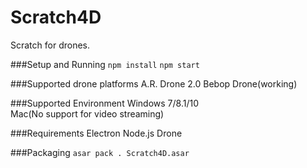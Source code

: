 # Scratch4D
Scratch for drones.

###Setup and Running
```npm install```
```npm start```

###Supported drone platforms
A.R. Drone 2.0
Bebop Drone(working)

###Supported Environment
Windows 7/8.1/10  
Mac(No support for video streaming)

###Requirements
Electron
Node.js
Drone  


###Packaging
```asar pack . Scratch4D.asar```
